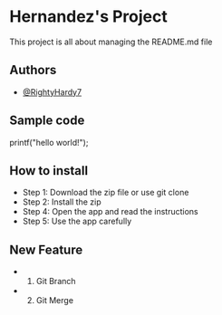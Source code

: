 # Hernandez's Project
This project is all about managing the README.md file
## Authors
* [@RightyHardy7](https://github.com/RightyHardy7)
## Sample code
printf("hello world!");
## How to install 
- Step 1: Download the zip file or use git clone
- Step 2: Install the zip
- Step 4: Open the app and read the instructions 
- Step 5: Use the app carefully 
## New Feature
- 1. Git Branch
- 2. Git Merge
